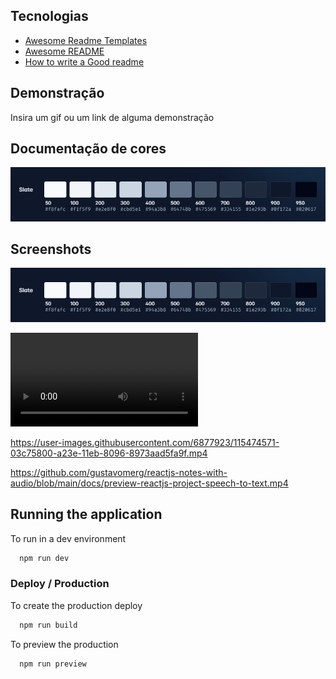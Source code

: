 
## Tecnologias

 - [Awesome Readme Templates](https://awesomeopensource.com/project/elangosundar/awesome-README-templates)
 - [Awesome README](https://github.com/matiassingers/awesome-readme)
 - [How to write a Good readme](https://bulldogjob.com/news/449-how-to-write-a-good-readme-for-your-github-project)


## Demonstração

Insira um gif ou um link de alguma demonstração

## Documentação de cores

![alt text](https://github.com/gustavomerg/reactjs-notes-with-audio/blob/main/docs/color-palette.png?raw=true)


## Screenshots

![alt text](https://github.com/gustavomerg/reactjs-notes-with-audio/blob/main/docs/color-palette.png?raw=true)

![alt text](https://github.com/gustavomerg/reactjs-notes-with-audio/blob/main/docs/preview-reactjs-project-speech-to-text.mp4?raw=true)

https://user-images.githubusercontent.com/6877923/115474571-03c75800-a23e-11eb-8096-8973aad5fa9f.mp4

https://github.com/gustavomerg/reactjs-notes-with-audio/blob/main/docs/preview-reactjs-project-speech-to-text.mp4
## Running the application

To run in a dev environment
```bash
  npm run dev
```

### Deploy / Production

To create the production deploy

```bash
  npm run build
```
To preview the production

```bash
  npm run preview
```
